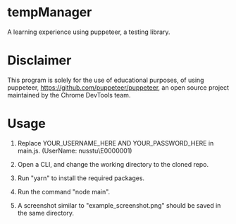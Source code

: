 # tempManager
A learning experience using puppeteer, a testing library.

# Disclaimer
This program is solely for the use of educational purposes, of using puppeteer, https://github.com/puppeteer/puppeteer,
an open source project maintained by the Chrome DevTools team.

# Usage
1. Replace YOUR_USERNAME_HERE AND YOUR_PASSWORD_HERE in main.js. (UserName: nusstu\E0000001)

2. Open a CLI, and change the working directory to the cloned repo.

3. Run "yarn" to install the required packages.

4. Run the command "node main".

5. A screenshot similar to "example_screenshot.png" should be saved in the same directory.
